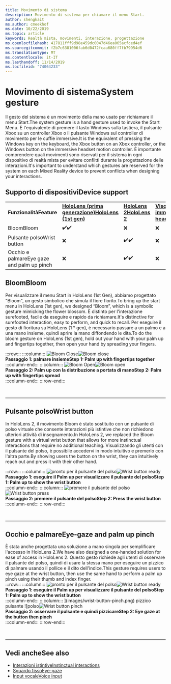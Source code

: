 ```yaml
---
title: Movimento di sistema
description: Movimento di sistema per chiamare il menu Start.
author: shengkait
ms.author: cmeekhof
ms.date: 10/22/2019
ms.topic: article
keywords: Realtà mista, movimenti, interazione, progettazione
ms.openlocfilehash: 417811fff9d98e459dc0047d46ea065acfced4ef
ms.sourcegitcommit: f2b7c6381006fab6d0472fcaa680ff7fb79954d6
ms.translationtype: MT
ms.contentlocale: it-IT
ms.lasthandoff: 11/14/2019
ms.locfileid: "74064233"
---
```

# <a name="system-gesture"></a><span data-ttu-id="3aaec-104">Movimento di sistema</span><span class="sxs-lookup"><span data-stu-id="3aaec-104">System gesture</span></span>

<span data-ttu-id="3aaec-105">Il gesto del sistema è un movimento della mano usato per richiamare il menu Start.</span><span class="sxs-lookup"><span data-stu-id="3aaec-105">The system gesture is a hand gesture used to invoke the Start Menu.</span></span> <span data-ttu-id="3aaec-106">È l'equivalente di premere il tasto Windows sulla tastiera, il pulsante Xbox su un controller Xbox o il pulsante Windows sul controller di movimento per le cuffie immersive.</span><span class="sxs-lookup"><span data-stu-id="3aaec-106">It is the equivalent of pressing the Windows key on the keyboard, the Xbox button on an Xbox controller, or the Windows button on the immersive headset motion controller.</span></span> <span data-ttu-id="3aaec-107">È importante comprendere quali movimenti sono riservati per il sistema in ogni dispositivo di realtà mista per evitare conflitti durante la progettazione delle interazioni.</span><span class="sxs-lookup"><span data-stu-id="3aaec-107">It's important to understand which gestures are reserved for the system on each Mixed Reality device to prevent conflicts when designing your interactions.</span></span>

## <a name="device-support"></a><span data-ttu-id="3aaec-108">Supporto di dispositivi</span><span class="sxs-lookup"><span data-stu-id="3aaec-108">Device support</span></span>

<table>
    <colgroup>
    <col width="25%" />
    <col width="25%" />
    <col width="25%" />
    <col width="25%" />
    </colgroup>
    <tr>
        <td><span data-ttu-id="3aaec-109"><strong>Funzionalità</strong></span><span class="sxs-lookup"><span data-stu-id="3aaec-109"><strong>Feature</strong></span></span></td>
        <td><span data-ttu-id="3aaec-110"><a href="hololens-hardware-details.md"><strong>HoloLens (prima generazione)</strong></a></span><span class="sxs-lookup"><span data-stu-id="3aaec-110"><a href="hololens-hardware-details.md"><strong>HoloLens (1st gen)</strong></a></span></span></td>
        <td><span data-ttu-id="3aaec-111"><a href="https://docs.microsoft.com/hololens/hololens2-hardware"><strong>HoloLens 2</strong></span><span class="sxs-lookup"><span data-stu-id="3aaec-111"><a href="https://docs.microsoft.com/hololens/hololens2-hardware"><strong>HoloLens 2</strong></span></span></td>
        <td><span data-ttu-id="3aaec-112"><a href="immersive-headset-hardware-details.md"><strong>Visori VR immersive</strong></a></span><span class="sxs-lookup"><span data-stu-id="3aaec-112"><a href="immersive-headset-hardware-details.md"><strong>Immersive headsets</strong></a></span></span></td>
    </tr>
     <tr>
        <td><span data-ttu-id="3aaec-113">Bloom</span><span class="sxs-lookup"><span data-stu-id="3aaec-113">Bloom</span></span></td>
        <td><span data-ttu-id="3aaec-114">✔️</span><span class="sxs-lookup"><span data-stu-id="3aaec-114">✔️</span></span></td>
        <td>❌</td>
        <td>❌</td>
    </tr>
     <tr>
        <td><span data-ttu-id="3aaec-115">Pulsante polso</span><span class="sxs-lookup"><span data-stu-id="3aaec-115">Wrist button</span></span></td>
        <td>❌</td>
        <td><span data-ttu-id="3aaec-116">✔️</span><span class="sxs-lookup"><span data-stu-id="3aaec-116">✔️</span></span></td>
        <td>❌</td>
    </tr>
    <tr>
        <td><span data-ttu-id="3aaec-117">Occhio e palmare</span><span class="sxs-lookup"><span data-stu-id="3aaec-117">Eye gaze and palm up pinch</span></span></td>
        <td>❌</td>
        <td><span data-ttu-id="3aaec-118">✔️</span><span class="sxs-lookup"><span data-stu-id="3aaec-118">✔️</span></span></td>
        <td>❌</td>
    </tr>
</table>

## <a name="bloom"></a><span data-ttu-id="3aaec-119">Bloom</span><span class="sxs-lookup"><span data-stu-id="3aaec-119">Bloom</span></span>
<span data-ttu-id="3aaec-120">Per visualizzare il menu Start in HoloLens (1st Gen), abbiamo progettato "Bloom", un gesto simbolico che simula il fiore fiorito.</span><span class="sxs-lookup"><span data-stu-id="3aaec-120">To bring up the start menu in HoloLens (1st gen), we designed “Bloom”, which is a symbolic gesture mimicking the flower blossom.</span></span> <span data-ttu-id="3aaec-121">È distinto per l'interazione surefooted, facile da eseguire e rapido da richiamare.</span><span class="sxs-lookup"><span data-stu-id="3aaec-121">It's distinctive for surefooted interaction, easy to perform, and quick to recall.</span></span> <span data-ttu-id="3aaec-122">Per eseguire il gesto di fioritura su HoloLens (1 ° gen), è necessario passare a un palmo e a una mano insieme, quindi aprire la mano diffondendo le dita.</span><span class="sxs-lookup"><span data-stu-id="3aaec-122">To do the bloom gesture on HoloLens (1st gen), hold out your hand with your palm up and fingertips together, then open your hand by spreading your fingers.</span></span>

:::row:::
    :::column:::
        <span data-ttu-id="3aaec-123">![Bloom Close](images/bloom-close.png)</span><span class="sxs-lookup"><span data-stu-id="3aaec-123">![Bloom close](images/bloom-close.png)</span></span><br>
        <span data-ttu-id="3aaec-124">**Passaggio 1: palmare insieme**</span><span class="sxs-lookup"><span data-stu-id="3aaec-124">**Step 1: Palm up with fingertips together**</span></span><br>
    :::column-end:::
    :::column:::
        <span data-ttu-id="3aaec-125">![Bloom Open](images/bloom-open.png)</span><span class="sxs-lookup"><span data-stu-id="3aaec-125">![Bloom open](images/bloom-open.png)</span></span><br>
        <span data-ttu-id="3aaec-126">**Passaggio 2: Palm up con la distribuzione a portata di mano**</span><span class="sxs-lookup"><span data-stu-id="3aaec-126">**Step 2: Palm up with fingertips spread**</span></span><br>
    :::column-end:::
:::row-end:::

<br>

---

## <a name="wrist-button"></a><span data-ttu-id="3aaec-127">Pulsante polso</span><span class="sxs-lookup"><span data-stu-id="3aaec-127">Wrist button</span></span>
<span data-ttu-id="3aaec-128">In HoloLens 2, il movimento Bloom è stato sostituito con un pulsante di polso virtuale che consente interazioni più istintive che non richiedono ulteriori attività di insegnamento.</span><span class="sxs-lookup"><span data-stu-id="3aaec-128">In HoloLens 2, we replaced the Bloom gesture with a virtual wrist button that allows for more instinctual interactions that require no additional teaching.</span></span> <span data-ttu-id="3aaec-129">Visualizzando gli utenti con il pulsante del polso, è possibile accedervi in modo intuitivo e premerlo con l'altra parte.</span><span class="sxs-lookup"><span data-stu-id="3aaec-129">By showing users the button on the wrist, they can intuitively reach out and press it with their other hand.</span></span>

:::row:::
    :::column:::
        <span data-ttu-id="3aaec-130">![pronto per il pulsante del polso](images/wrist-button-ready.png)</span><span class="sxs-lookup"><span data-stu-id="3aaec-130">![Wrist button ready](images/wrist-button-ready.png)</span></span><br>
        <span data-ttu-id="3aaec-131">**Passaggio 1: eseguire il Palm up per visualizzare il pulsante del polso**</span><span class="sxs-lookup"><span data-stu-id="3aaec-131">**Step 1: Palm up to show the wrist button**</span></span><br>
    :::column-end:::
    :::column:::
        <span data-ttu-id="3aaec-132">![premere il pulsante del polso](images/wrist-button-press.png)</span><span class="sxs-lookup"><span data-stu-id="3aaec-132">![Wrist button press](images/wrist-button-press.png)</span></span><br>
        <span data-ttu-id="3aaec-133">**Passaggio 2: premere il pulsante del polso**</span><span class="sxs-lookup"><span data-stu-id="3aaec-133">**Step 2: Press the wrist button**</span></span><br>
    :::column-end:::
:::row-end:::

<br>

---


## <a name="eye-gaze-and-palm-up-pinch"></a><span data-ttu-id="3aaec-134">Occhio e palmare</span><span class="sxs-lookup"><span data-stu-id="3aaec-134">Eye-gaze and palm up pinch</span></span>
<span data-ttu-id="3aaec-135">È stata anche progettata una soluzione a mano singola per semplificare l'accesso in HoloLens 2.</span><span class="sxs-lookup"><span data-stu-id="3aaec-135">We have also designed a one-handed solution for ease of access in HoloLens 2.</span></span> <span data-ttu-id="3aaec-136">Questo gesto richiede agli utenti di osservare il pulsante del polso, quindi di usare la stessa mano per eseguire un pizzico di palmare usando il pollice e il dito dell'indice.</span><span class="sxs-lookup"><span data-stu-id="3aaec-136">This gesture requires users to eye gaze at the wrist button, then use the same hand to perform a palm up pinch using their thumb and index finger.</span></span><br>
:::row:::
    :::column:::
        <span data-ttu-id="3aaec-137">![pronto per il pulsante del polso](images/wrist-button-ready.png)</span><span class="sxs-lookup"><span data-stu-id="3aaec-137">![Wrist button ready](images/wrist-button-ready.png)</span></span><br>
        <span data-ttu-id="3aaec-138">**Passaggio 1: eseguire il Palm up per visualizzare il pulsante del polso**</span><span class="sxs-lookup"><span data-stu-id="3aaec-138">**Step 1: Palm up to show the wrist button**</span></span><br>
    :::column-end:::
    :::column:::
        <span data-ttu-id="3aaec-139">](images/wrist-button-pinch.png) pizzico pulsante ![polso</span><span class="sxs-lookup"><span data-stu-id="3aaec-139">![Wrist button pinch](images/wrist-button-pinch.png)</span></span><br>
        <span data-ttu-id="3aaec-140">**Passaggio 2: osservare il pulsante e quindi pizzicare**</span><span class="sxs-lookup"><span data-stu-id="3aaec-140">**Step 2: Eye gaze at the button then pinch**</span></span><br>
    :::column-end:::
:::row-end:::

<br>

---

## <a name="see-also"></a><span data-ttu-id="3aaec-141">Vedi anche</span><span class="sxs-lookup"><span data-stu-id="3aaec-141">See also</span></span>

* [<span data-ttu-id="3aaec-142">Interazioni istintive</span><span class="sxs-lookup"><span data-stu-id="3aaec-142">Instinctual interactions</span></span>](interaction-fundamentals.md)
* [<span data-ttu-id="3aaec-143">Sguardo fisso</span><span class="sxs-lookup"><span data-stu-id="3aaec-143">Eye-gaze</span></span>](eye-tracking.md)
* [<span data-ttu-id="3aaec-144">Input vocale</span><span class="sxs-lookup"><span data-stu-id="3aaec-144">Voice input</span></span>](voice-input.md)
